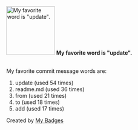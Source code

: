 <img src="https://my-badges.github.io/my-badges/favorite-word.png" alt="My favorite word is &quot;update&quot;." title="My favorite word is &quot;update&quot;." width="128">
<strong>My favorite word is &quot;update&quot;.</strong>
<br><br>

My favorite commit message words are:

1. update (used 54 times)
2. readme.md (used 36 times)
3. from (used 21 times)
4. to (used 18 times)
5. add (used 17 times)


Created by <a href="https://github.com/my-badges/my-badges">My Badges</a>